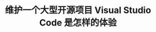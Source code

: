 ---
title: "维护一个大型开源项目 Visual Studio Code 是怎样的体验"
layout: external
channel: 知乎
external_url: hhttps://www.zhihu.com/question/36292298/answer/160028010
category: vscode
status: publish
published: true
type: post
---